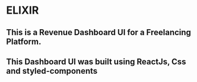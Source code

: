 # ELIXIR

## This is a Revenue Dashboard UI for a Freelancing Platform.

## This Dashboard UI was built using ReactJs, Css and styled-components